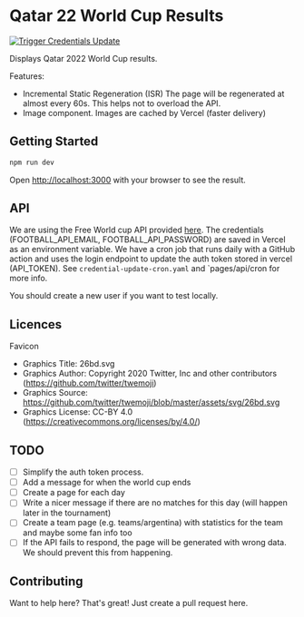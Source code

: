 # Qatar 22 World Cup Results

[![Trigger Credentials Update](https://github.com/pgiu/qatar22/actions/workflows/test.yaml/badge.svg)](https://github.com/pgiu/qatar22/actions/workflows/test.yaml)


Displays Qatar 2022 World Cup results.

Features: 
- Incremental Static Regeneration (ISR) The page will be regenerated at almost every 60s. This helps not to overload the API.
- Image component. Images are cached by Vercel (faster delivery)

## Getting Started

```bash
npm run dev
```

Open [http://localhost:3000](http://localhost:3000) with your browser to see the result.

## API 

We are using the Free World cup API provided [here](https://github.com/raminmr/free-api-worldcup2022). The credentials 
(FOOTBALL_API_EMAIL, FOOTBALL_API_PASSWORD) are saved in Vercel as an environment variable. We have a cron job that 
runs daily with a GitHub action and uses the login endpoint to update the auth token stored in vercel (API_TOKEN).
See `credential-update-cron.yaml` and `pages/api/cron for more info. 

You should create a new user if you want to test locally.

## Licences

Favicon

- Graphics Title: 26bd.svg
- Graphics Author: Copyright 2020 Twitter, Inc and other contributors (https://github.com/twitter/twemoji)
- Graphics Source: https://github.com/twitter/twemoji/blob/master/assets/svg/26bd.svg
- Graphics License: CC-BY 4.0 (https://creativecommons.org/licenses/by/4.0/)


## TODO
- [ ] Simplify the auth token process.
- [ ] Add a message for when the world cup ends
- [ ] Create a page for each day
- [ ] Write a nicer message if there are no matches for this day (will happen later in the tournament)
- [ ] Create a team page (e.g. teams/argentina) with statistics for the team and maybe some fan info too
- [ ] If the API fails to respond, the page will be generated with wrong data. We should prevent this from happening.

## Contributing

Want to help here? That's great! Just create a pull request here.